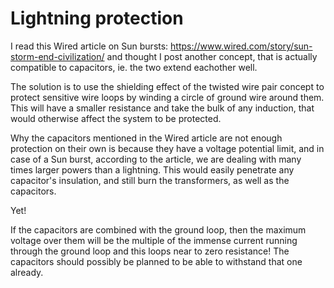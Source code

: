 # Lightning protection

I read this Wired article on Sun bursts:
https://www.wired.com/story/sun-storm-end-civilization/
and thought I post another concept, that is actually compatible to capacitors, ie. the two extend eachother well.

The solution is to use the shielding effect of the twisted wire pair concept to protect sensitive wire loops by winding a circle of ground wire around them. This will have a smaller resistance and take the bulk of any induction, that would otherwise affect the system to be protected.

Why the capacitors mentioned in the Wired article are not enough protection on their own is because they have a voltage potential limit, and in case of a Sun burst, according to the article, we are dealing with many times larger powers than a lightning. This would easily penetrate any capacitor's insulation, and still burn the transformers, as well as the capacitors.

Yet!

If the capacitors are combined with the ground loop, then the maximum voltage over them will be the multiple of the immense current running through the ground loop and this loops near to zero resistance! The capacitors should possibly be planned to be able to withstand that one already.
